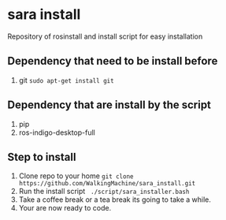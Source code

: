 # sara install
Repository of rosinstall and install script for easy installation

## Dependency that need to be install before
1. git ``` sudo apt-get install git ```

## Dependency that are install by the script
1. pip
2. ros-indigo-desktop-full

## Step to install
1. Clone repo to your home ``` git clone https://github.com/WalkingMachine/sara_install.git ```
2. Run the install script ``` ./script/sara_installer.bash```
3. Take a coffee break or a tea break its going to take a while.
4. Your are now ready to code.
